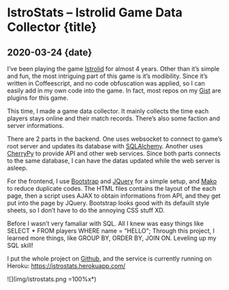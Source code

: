 # IstroStats – Istrolid Game Data Collector {title}
## 2020-03-24 {date}

I’ve been playing the game [Istrolid](http://www.istrolid.com/) for almost 4 years. Other than it’s simple and fun, the most intriguing part of this game is it’s modibility. Since it’s written in Coffeescript, and no code obfuscation was applied, so I can easily add in my own code into the game. In fact, most repos on my [Gist](https://gist.github.com/Rio6) are plugins for this game.

This time, I made a game data collector. It mainly collects the time each players stays online and their match records. There’s also some faction and server informations.

There are 2 parts in the backend. One uses websocket to connect to game’s root server and updates its database with [SQLAlchemy](https://www.sqlalchemy.org/). Another uses [CherryPy](https://cherrypy.org/) to provide API and other web services. Since both parts connects to the same database, I can have the datas updated while the web server is asleep.

For the frontend, I use [Bootstrap](https://getbootstrap.com/) and [JQuery](https://jquery.com/) for a simple setup, and [Mako](https://www.makotemplates.org/) to reduce duplicate codes. The HTML files contains the layout of the each page, then a script uses AJAX to obtain informations from API, and they get put into the page by JQuery. Bootstrap looks good with its defauilt style sheets, so I don’t have to do the annoying CSS stuff XD.

Before I wasn’t very famaliar with SQL. All I knew was easy things like SELECT * FROM players WHERE name = “HELLO"; Through this project, I learned more things, like GROUP BY, ORDER BY, JOIN ON. Leveling up my SQL skill!

I put the whole project on [Github](https://github.com/Rio6/IstroStats/), and the service is currently running on Heroku: <https://istrostats.herokuapp.com/>

![](img/istrostats.png =100%x*)
